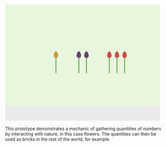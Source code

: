 <img src="https://raw.githubusercontent.com/Khan/Early-Math-Prototypes/master/Gather%20by%20counting/flowers.gif" width="500" />

This prototype demonstrates a mechanic of gathering quantities of numbers by interacting with nature, in this case flowers. The quantities can then be used as bricks in the rest of the world, for example.